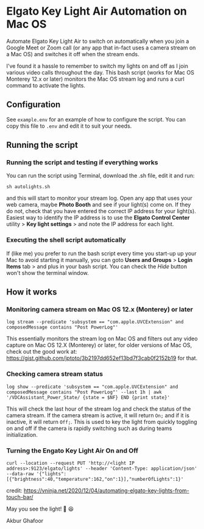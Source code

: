 # Elgato Key Light Air Automation on Mac OS
Automate Elgato Key Light Air to switch on automatically when you join a Google Meet or Zoom call (or any app that in-fact uses a camera stream on a Mac OS) and switches it off when the stream ends.

I've found it a hassle to remember to switch my lights on and off as I join various video calls throughout the day.  This bash script (works for Mac OS Monterey 12.x or later) monitors the Mac OS stream log and runs a curl command to activate the lights.
## Configuration
See `example.env` for an example of how to configure the script.  You can copy this file to `.env` and edit it to suit your needs.

## Running the script
### Running the script and testing if everything works

You can run the script using Terminal, download the .sh file, edit it and run:

`sh autolights.sh`

and this will start to monitor your stream log.  Open any app that uses your web camera, maybe **Photo Booth** and see if your light(s) come on.  If they do not, check that you have entered the correct IP address for your light(s).  Easiest way to identify the IP address is to use the **Elgato Control Center** utility > **Key light settings** > and note the IP address for each light.

### Executing the shell script automatically

If (like me) you prefer to run the bash script every time you start-up up your Mac to avoid starting it manually, you can goto **Users and Groups** > **Login Items** tab > and plus in your bash script.  You can check the _Hide_ button won't show the terminal window.

## How it works
### Monitoring camera stream on Mac OS 12.x (Monterey) or later

`log stream --predicate 'subsystem == "com.apple.UVCExtension" and composedMessage contains "Post PowerLog"'`

This essentially monitors the stream log on Mac OS and filters out any video capture on Mac OS 12.X (Monterey) or later, for older versions of Mac OS, check out the good work at: https://gist.github.com/jptoto/3b2197dd652ef13bd7f3cab0f2152b19 for that.

### Checking camera stream status
`log show --predicate 'subsystem == "com.apple.UVCExtension" and composedMessage contains "Post PowerLog"' --last 1h | awk '/VDCAssistant_Power_State/ {state = $NF} END {print state}'`

This will check the last hour of the stream log and check the status of the camera stream.  If the camera stream is active, it will return `On;` and if it is inactive, it will return `Off;`. This is used to key the light from quickly toggling on and off if the camera is rapidly switching such as during teams initialization.

### Turning the Engato Key Light Air On and Off

`curl --location --request PUT 'http://<light IP address>:9123/elgato/lights' --header 'Content-Type: application/json' --data-raw '{"lights":[{"brightness":40,"temperature":162,"on":1}],"numberOfLights":1}'`

credit: https://vninja.net/2020/12/04/automating-elgato-key-lights-from-touch-bar/

May you see the light! 🔦 😆

Akbur Ghafoor
